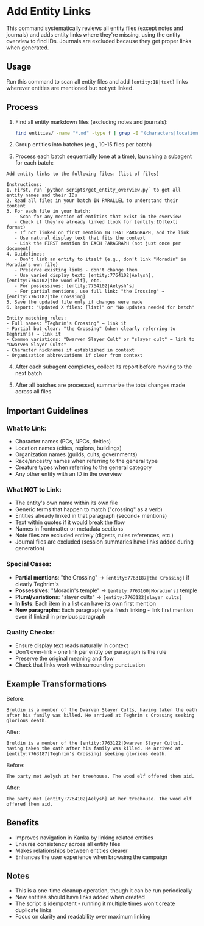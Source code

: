 # Add Entity Links

This command systematically reviews all entity files (except notes and journals) and adds entity links where they're missing, using the entity overview to find IDs. Journals are excluded because they get proper links when generated.

## Usage

Run this command to scan all entity files and add `[entity:ID|text]` links wherever entities are mentioned but not yet linked.

## Process

1. Find all entity markdown files (excluding notes and journals):
   ```bash
   find entities/ -name "*.md" -type f | grep -E "(characters|locations|organizations|races|creatures|quests)" | grep -v -E "entities/(notes|journals)/" | sort
   ```

2. Group entities into batches (e.g., 10-15 files per batch)

3. Process each batch sequentially (one at a time), launching a subagent for each batch:

```
Add entity links to the following files: [list of files]

Instructions:
1. First, run `python scripts/get_entity_overview.py` to get all entity names and their IDs
2. Read all files in your batch IN PARALLEL to understand their content
3. For each file in your batch:
   - Scan for any mention of entities that exist in the overview
   - Check if they're already linked (look for [entity:ID|text] format)
   - If not linked on first mention IN THAT PARAGRAPH, add the link
   - Use natural display text that fits the context
   - Link the FIRST mention in EACH PARAGRAPH (not just once per document)
4. Guidelines:
   - Don't link an entity to itself (e.g., don't link "Moradin" in Moradin's own file)
   - Preserve existing links - don't change them
   - Use varied display text: [entity:7764102|Aelysh], [entity:7764102|the wood elf], etc.
   - For possessives: [entity:7764102|Aelysh's]
   - For partial mentions, use full link: "the Crossing" → [entity:7763187|the Crossing]
5. Save the updated file only if changes were made
6. Report: "Updated X files: [list]" or "No updates needed for batch"

Entity matching rules:
- Full names: "Teghrim's Crossing" → link it
- Partial but clear: "the Crossing" (when clearly referring to Teghrim's) → link it  
- Common variations: "Dwarven Slayer Cult" or "slayer cult" → link to "Dwarven Slayer Cults"
- Character nicknames if established in context
- Organization abbreviations if clear from context
```

4. After each subagent completes, collect its report before moving to the next batch

5. After all batches are processed, summarize the total changes made across all files

## Important Guidelines

### What to Link:
- Character names (PCs, NPCs, deities)
- Location names (cities, regions, buildings)
- Organization names (guilds, cults, governments)
- Race/ancestry names when referring to the general type
- Creature types when referring to the general category
- Any other entity with an ID in the overview

### What NOT to Link:
- The entity's own name within its own file
- Generic terms that happen to match ("crossing" as a verb)
- Entities already linked in that paragraph (second+ mentions)
- Text within quotes if it would break the flow
- Names in frontmatter or metadata sections
- Note files are excluded entirely (digests, rules references, etc.)
- Journal files are excluded (session summaries have links added during generation)

### Special Cases:
- **Partial mentions**: "the Crossing" → `[entity:7763187|the Crossing]` if clearly Teghrim's
- **Possessives**: "Moradin's temple" → `[entity:7763160|Moradin's]` temple  
- **Plural/variations**: "slayer cults" → `[entity:7763122|slayer cults]`
- **In lists**: Each item in a list can have its own first mention
- **New paragraphs**: Each paragraph gets fresh linking - link first mention even if linked in previous paragraph

### Quality Checks:
- Ensure display text reads naturally in context
- Don't over-link - one link per entity per paragraph is the rule
- Preserve the original meaning and flow
- Check that links work with surrounding punctuation

## Example Transformations

Before:
```
Bruldin is a member of the Dwarven Slayer Cults, having taken the oath after his family was killed. He arrived at Teghrim's Crossing seeking glorious death.
```

After:
```
Bruldin is a member of the [entity:7763122|Dwarven Slayer Cults], having taken the oath after his family was killed. He arrived at [entity:7763187|Teghrim's Crossing] seeking glorious death.
```

Before:
```
The party met Aelysh at her treehouse. The wood elf offered them aid.
```

After:
```
The party met [entity:7764102|Aelysh] at her treehouse. The wood elf offered them aid.
```

## Benefits

- Improves navigation in Kanka by linking related entities
- Ensures consistency across all entity files  
- Makes relationships between entities clearer
- Enhances the user experience when browsing the campaign

## Notes

- This is a one-time cleanup operation, though it can be run periodically
- New entities should have links added when created
- The script is idempotent - running it multiple times won't create duplicate links
- Focus on clarity and readability over maximum linking